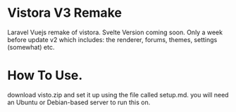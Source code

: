 # Vistora V3 Remake
Laravel Vuejs remake of vistora. Svelte Version coming soon. Only a week before update v2 which includes: the renderer, forums, themes, settings (somewhat) etc.

# How To Use.
download visto.zip and set it up using the file called setup.md. you will need an Ubuntu or Debian-based server to run this on.
